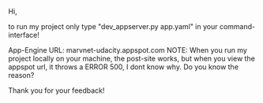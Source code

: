 Hi,

to run my project only type "dev_appserver.py app.yaml" in your command-interface!

App-Engine URL: marvnet-udacity.appspot.com
NOTE: When you run my project locally on your machine, the post-site works, but when you view the appspot url, it throws a ERROR 500, I dont know why. Do you know the reason?

Thank you for your feedback!